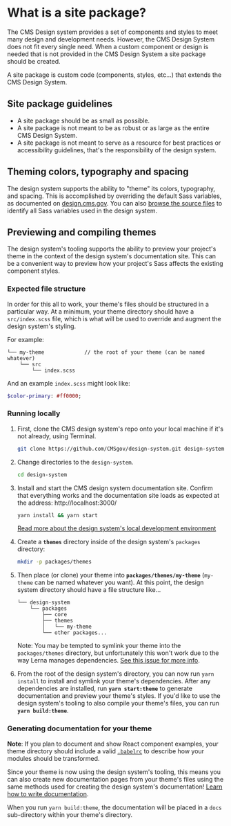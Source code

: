 # What is a site package?

The CMS Design system provides a set of components and styles to meet many design and development needs. However, the CMS Design System does not fit every single need. When a custom component or design is needed that is not provided in the CMS Design System a site package should be created.

A site package is custom code (components, styles, etc...) that extends the CMS Design System. 

## Site package guidelines

* A site package should be as small as possible.
* A site package is not meant to be as robust or as large as the entire CMS Design System. 
* A site package is not meant to serve as a resource for best practices or accessibility guidelines, that's the responsibility of the design system.

## Theming colors, typography and spacing

The design system supports the ability to "theme" its colors, typography, and spacing. This is accomplished by overriding the default Sass variables, as documented on [design.cms.gov](https://design.cms.gov). You can also [browse the source files](https://github.com/CMSgov/design-system/tree/master/packages/support) to identify all Sass variables used in the design system.

## Previewing and compiling themes

The design system's tooling supports the ability to preview your project's theme in the context of the design system's documentation site. This can be a convenient way to preview how your project's Sass affects the existing component styles.

### Expected file structure

In order for this all to work, your theme's files should be structured in a particular way. At a minimum, your theme directory should have a `src/index.scss` file, which is what will be used to override and augment the design system's styling.

For example:

```
└── my-theme             // the root of your theme (can be named whatever)
    └── src
        └── index.scss
```

And an example `index.scss` might look like:

```sass
$color-primary: #ff0000;
```

### Running locally 

1. First, clone the CMS design system's repo onto your local machine if it's not already, using Terminal.

   ```bash
   git clone https://github.com/CMSgov/design-system.git design-system
   ```
1. Change directories to the `design-system`.
    ```bash
    cd design-system
    ```
1. Install and start the CMS design system documentation site. Confirm that everything works and the documentation site loads as expected at the address: http://localhost:3000/
   ```bash
   yarn install && yarn start
   ```
   [Read more about the design system's local development environment](https://github.com/CMSgov/design-system/blob/master/README.md#running-locally)
1. Create a **`themes`** directory inside of the design system's `packages` directory:
   ```bash
   mkdir -p packages/themes
   ```
1. Then place (or clone) your theme into **`packages/themes/my-theme`** (`my-theme` can be named whatever you want).
   At this point, the design system directory should have a file structure like...
   ```
   └── design-system
       └── packages
           ├── core
           ├── themes
           │   └── my-theme
           └── other packages...
   ```   
   Note: You may be tempted to symlink your theme into the `packages/themes` directory, but unfortunately this won't work due to the way Lerna manages dependencies. [See this issue for more info](https://github.com/lerna/lerna/issues/1068).
1. From the root of the design system's directory, you can now run `yarn install` to install and symlink your theme's dependencies. After any dependencies are installed, run **`yarn start:theme`** to generate documentation and preview your theme's styles. If you'd like to use the design system's tooling to also compile your theme's files, you can run **`yarn build:theme`**.

### Generating documentation for your theme

**Note**: If you plan to document and show React component examples, your theme directory should include a valid [`.babelrc`](https://babeljs.io/docs/usage/babelrc/) to describe how your modules should be transformed.

Since your theme is now using the design system's tooling, this means you can also create new documentation pages from your theme's files using the same methods used for creating the design system's documentation! [Learn how to write documentation](https://github.com/CMSgov/design-system/wiki/writing-documentation).

When you run `yarn build:theme`, the documentation will be placed in a `docs` sub-directory within your theme's directory.


